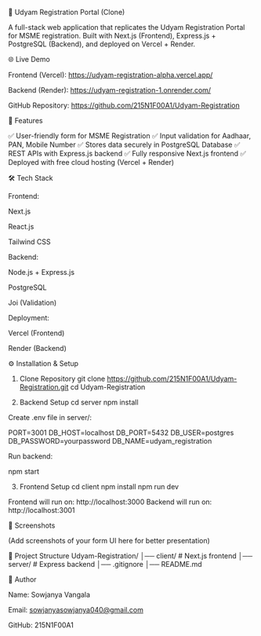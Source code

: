🏢 Udyam Registration Portal (Clone)

A full-stack web application that replicates the Udyam Registration Portal for MSME registration.
Built with Next.js (Frontend), Express.js + PostgreSQL (Backend), and deployed on Vercel + Render.

🌐 Live Demo

Frontend (Vercel): https://udyam-registration-alpha.vercel.app/

Backend (Render): https://udyam-registration-1.onrender.com/

GitHub Repository: https://github.com/215N1F00A1/Udyam-Registration

🚀 Features

✅ User-friendly form for MSME Registration
✅ Input validation for Aadhaar, PAN, Mobile Number
✅ Stores data securely in PostgreSQL Database
✅ REST APIs with Express.js backend
✅ Fully responsive Next.js frontend
✅ Deployed with free cloud hosting (Vercel + Render)

🛠️ Tech Stack

Frontend:

Next.js

React.js

Tailwind CSS

Backend:

Node.js + Express.js

PostgreSQL

Joi (Validation)

Deployment:

Vercel (Frontend)

Render (Backend)

⚙️ Installation & Setup
1. Clone Repository
git clone https://github.com/215N1F00A1/Udyam-Registration.git
cd Udyam-Registration

2. Backend Setup
cd server
npm install


Create .env file in server/:

PORT=3001
DB_HOST=localhost
DB_PORT=5432
DB_USER=postgres
DB_PASSWORD=yourpassword
DB_NAME=udyam_registration


Run backend:

npm start

3. Frontend Setup
cd client
npm install
npm run dev


Frontend will run on: http://localhost:3000
Backend will run on: http://localhost:3001

📸 Screenshots

(Add screenshots of your form UI here for better presentation)

📂 Project Structure
Udyam-Registration/
│── client/        # Next.js frontend
│── server/        # Express backend
│── .gitignore
│── README.md

👤 Author

Name: Sowjanya Vangala

Email: sowjanyasowjanya040@gmail.com

GitHub: 215N1F00A1
